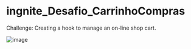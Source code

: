 # ingnite_Desafio_CarrinhoCompras

Challenge: Creating a hook to manage an on-line shop cart.

![image](https://user-images.githubusercontent.com/63982700/122626575-c0dd0180-d081-11eb-9bd5-cd1affa56c61.png)
